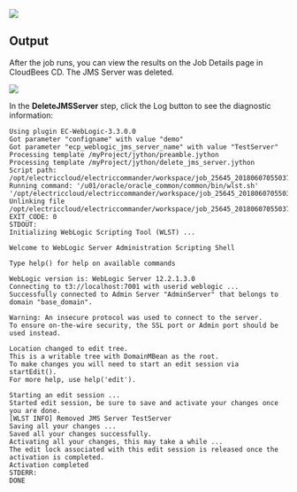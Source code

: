 <img src="../../plugins/EC-WebLogic/images/DeleteJMSServer/Form.png" />

## Output

After the job runs, you can view the results on the Job Details page in CloudBees CD. The JMS Server was deleted.

<img src="../../plugins/EC-WebLogic/images/DeleteJMSServer/Summary.png" />

In the <b>DeleteJMSServer</b> step, click the Log button to see the diagnostic information:

    Using plugin EC-WebLogic-3.3.0.0
    Got parameter "configname" with value "demo"
    Got parameter "ecp_weblogic_jms_server_name" with value "TestServer"
    Processing template /myProject/jython/preamble.jython
    Processing template /myProject/jython/delete_jms_server.jython
    Script path: /opt/electriccloud/electriccommander/workspace/job_25645_20180607055037/exec_330800760610238.jython
    Running command: '/u01/oracle/oracle_common/common/bin/wlst.sh' '/opt/electriccloud/electriccommander/workspace/job_25645_20180607055037/exec_330800760610238.jython'
    Unlinking file /opt/electriccloud/electriccommander/workspace/job_25645_20180607055037/exec_330800760610238.jython
    EXIT_CODE: 0
    STDOUT:
    Initializing WebLogic Scripting Tool (WLST) ...

    Welcome to WebLogic Server Administration Scripting Shell

    Type help() for help on available commands

    WebLogic version is: WebLogic Server 12.2.1.3.0
    Connecting to t3://localhost:7001 with userid weblogic ...
    Successfully connected to Admin Server "AdminServer" that belongs to domain "base_domain".

    Warning: An insecure protocol was used to connect to the server.
    To ensure on-the-wire security, the SSL port or Admin port should be used instead.

    Location changed to edit tree.
    This is a writable tree with DomainMBean as the root.
    To make changes you will need to start an edit session via startEdit().
    For more help, use help('edit').

    Starting an edit session ...
    Started edit session, be sure to save and activate your changes once you are done.
    [WLST INFO] Removed JMS Server TestServer
    Saving all your changes ...
    Saved all your changes successfully.
    Activating all your changes, this may take a while ...
    The edit lock associated with this edit session is released once the activation is completed.
    Activation completed
    STDERR:
    DONE
